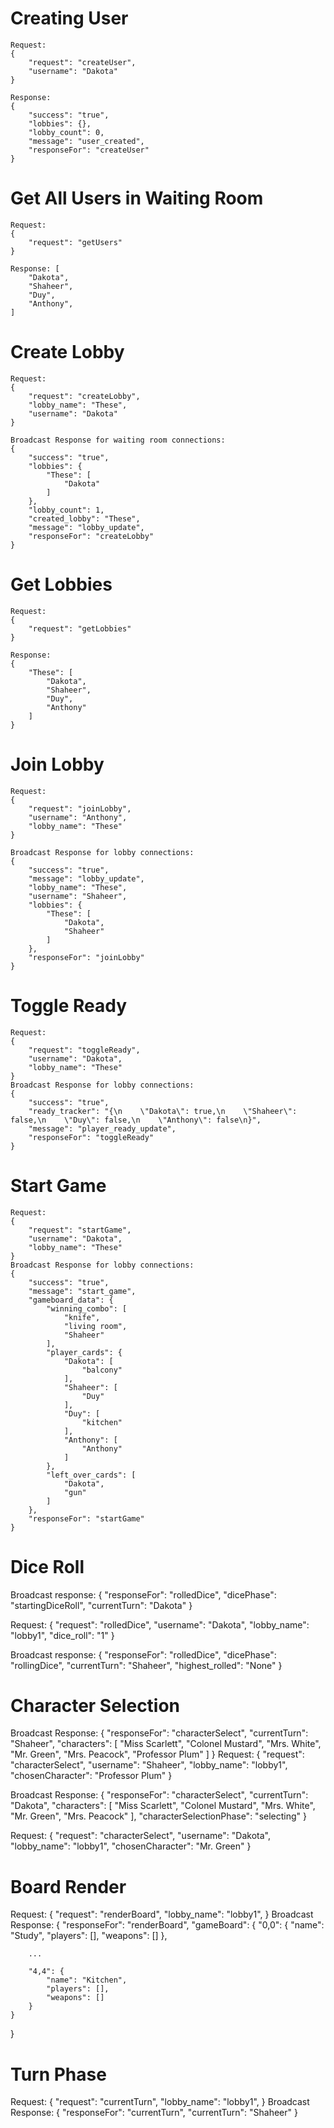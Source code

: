 # Creating User
    Request: 
    {
        "request": "createUser",
        "username": "Dakota"
    }

    Response: 
    {
        "success": "true",
        "lobbies": {},
        "lobby_count": 0,
        "message": "user_created",
        "responseFor": "createUser"
    }

# Get All Users in Waiting Room
    Request:
    {
        "request": "getUsers"
    }

    Response: [
        "Dakota",
        "Shaheer",
        "Duy",
        "Anthony",
    ]

# Create Lobby
    Request:
    {
        "request": "createLobby",
        "lobby_name": "These",
        "username": "Dakota"
    }

    Broadcast Response for waiting room connections: 
    {
        "success": "true",
        "lobbies": {
            "These": [
                "Dakota"
            ]
        },
        "lobby_count": 1,
        "created_lobby": "These",
        "message": "lobby_update",
        "responseFor": "createLobby"
    }

# Get Lobbies
    Request:
    {
        "request": "getLobbies"
    }

    Response:
    {
        "These": [
            "Dakota",
            "Shaheer",
            "Duy",
            "Anthony"
        ]
    }

# Join Lobby
    Request:
    {
        "request": "joinLobby",
        "username": "Anthony",
        "lobby_name": "These"
    }

    Broadcast Response for lobby connections:
    {
        "success": "true",
        "message": "lobby_update",
        "lobby_name": "These",
        "username": "Shaheer",
        "lobbies": {
            "These": [
                "Dakota",
                "Shaheer"
            ]
        },
        "responseFor": "joinLobby"
    }

# Toggle Ready
    Request:
    {
        "request": "toggleReady",
        "username": "Dakota",
        "lobby_name": "These"
    }
    Broadcast Response for lobby connections:
    {
        "success": "true",
        "ready_tracker": "{\n    \"Dakota\": true,\n    \"Shaheer\": false,\n    \"Duy\": false,\n    \"Anthony\": false\n}",
        "message": "player_ready_update",
        "responseFor": "toggleReady"
    }

# Start Game
    Request:
    {
        "request": "startGame",
        "username": "Dakota",
        "lobby_name": "These"
    }
    Broadcast Response for lobby connections:
    {
        "success": "true",
        "message": "start_game",
        "gameboard_data": {
            "winning_combo": [
                "knife",
                "living room",
                "Shaheer"
            ],
            "player_cards": {
                "Dakota": [
                    "balcony"
                ],
                "Shaheer": [
                    "Duy"
                ],
                "Duy": [
                    "kitchen"
                ],
                "Anthony": [
                    "Anthony"
                ]
            },
            "left_over_cards": [
                "Dakota",
                "gun"
            ]
        },
        "responseFor": "startGame"
    }

# Dice Roll
Broadcast response: {
    "responseFor": "rolledDice",
    "dicePhase": "startingDiceRoll",
    "currentTurn": "Dakota"
}

Request: {
    "request": "rolledDice",
    "username": "Dakota",
    "lobby_name": "lobby1",
    "dice_roll": "1"
}

Broadcast response: {
    "responseFor": "rolledDice",
    "dicePhase": "rollingDice",
    "currentTurn": "Shaheer",
    "highest_rolled": "None"
}

# Character Selection
Broadcast Response: {
    "responseFor": "characterSelect",
    "currentTurn": "Shaheer",
    "characters": [
        "Miss Scarlett",
        "Colonel Mustard",
        "Mrs. White",
        "Mr. Green",
        "Mrs. Peacock",
        "Professor Plum"
    ]
}
Request: {
    "request": "characterSelect",
    "username": "Shaheer",
    "lobby_name": "lobby1",
    "chosenCharacter": "Professor Plum"
}

Broadcast Response: {
    "responseFor": "characterSelect",
    "currentTurn": "Dakota",
    "characters": [
        "Miss Scarlett",
        "Colonel Mustard",
        "Mrs. White",
        "Mr. Green",
        "Mrs. Peacock"
    ],
    "characterSelectionPhase": "selecting"
}

Request: 
{
    "request": "characterSelect",
    "username": "Dakota",
    "lobby_name": "lobby1",
    "chosenCharacter": "Mr. Green"
}

# Board Render
Request: 
{
    "request": "renderBoard",
    "lobby_name": "lobby1",
}
Broadcast Response: 
{
    "responseFor": "renderBoard",
    "gameBoard": {
        "0,0": {
            "name": "Study",
            "players": [],
            "weapons": []
        },
        
        ...

        "4,4": {
            "name": "Kitchen",
            "players": [],
            "weapons": []
        }
    }
}

# Turn Phase
Request: 
{
    "request": "currentTurn",
    "lobby_name": "lobby1",
}
Broadcast Response: {
    "responseFor": "currentTurn",
    "currentTurn": "Shaheer"
}
